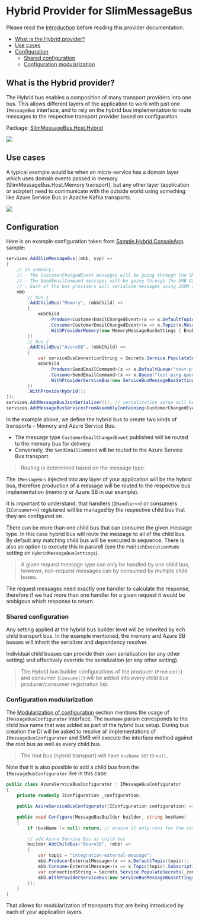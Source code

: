 # Hybrid Provider for SlimMessageBus <!-- omit in toc -->

Please read the [Introduction](intro.md) before reading this provider documentation.

- [What is the Hybrid provider?](#what-is-the-hybrid-provider)
- [Use cases](#use-cases)
- [Configuration](#configuration)
  - [Shared configuration](#shared-configuration)
  - [Configuration modularization](#configuration-modularization)

## What is the Hybrid provider?

The Hybrid bus enables a composition of many transport providers into one bus.
This allows different layers of the application to work with just one `IMessageBus` interface, and to rely on the hybrid bus implementation to route messages to the respective transport provider based on configuration.

Package: [SlimMessageBus.Host.Hybrid](https://www.nuget.org/packages/SlimMessageBus.Host.Hybrid/)

![](provider_hybrid_1.png)

## Use cases

A typical example would be when an micro-service has a domain layer which uses domain events passed in memory (SlimMessageBus.Host.Memory transport), but any other layer (application or adapter) need to communicate with the outside world using something like Azure Service Bus or Apache Kafka transports.

![](provider_hybrid_2.png)

## Configuration

Here is an example configuration taken from [Sample.Hybrid.ConsoleApp](../src/Samples/Sample.Hybrid.ConsoleApp) sample:

```cs
services.AddSlimMessageBus((mbb, svp) =>
{
    // In summary:
    // - The CustomerChangedEvent messages will be going through the SMB Memory provider.
    // - The SendEmailCommand messages will be going through the SMB Azure Service Bus provider.
    // - Each of the bus providers will serialize messages using JSON and use the same DI to resolve consumers/handlers.
    mbb
        // Bus 1
        .AddChildBus("Memory", (mbbChild) =>
        {
            mbbChild
                .Produce<CustomerEmailChangedEvent>(x => x.DefaultTopic(x.MessageType.Name))
                .Consume<CustomerEmailChangedEvent>(x => x.Topic(x.MessageType.Name).WithConsumer<CustomerChangedEventHandler>())
                .WithProviderMemory(new MemoryMessageBusSettings { EnableMessageSerialization = false });
        })
        // Bus 2
        .AddChildBus("AzureSB", (mbbChild) =>
        {
            var serviceBusConnectionString = Secrets.Service.PopulateSecrets(Configuration["Azure:ServiceBus"]);
            mbbChild
                .Produce<SendEmailCommand>(x => x.DefaultQueue("test-ping-queue"))
                .Consume<SendEmailCommand>(x => x.Queue("test-ping-queue").WithConsumer<SmtpEmailService>())
                .WithProviderServiceBus(new ServiceBusMessageBusSettings(serviceBusConnectionString));
        })
        .WithProviderHybrid();
});
services.AddMessageBusJsonSerializer((); // serialization setup will be shared between bus 1 and 2
services.AddMessageBusServicesFromAssemblyContaining<CustomerChangedEventHandler>(); // register all the found consumers and handlers in DI 
```

In the example above, we define the hybrid bus to create two kinds of transports - Memory and Azure Service Bus:

- The message type `CustomerEmailChangedEvent` published will be routed to the memory bus for delivery.
- Conversely, the `SendEmailCommand` will be routed to the Azure Service Bus transport.

> Routing is determined based on the message type.

The `IMessageBus` injected into any layer of your application will be the hybrid bus, therefore production of a message will be routed to the respective bus implementation (memory or Azure SB in our example).

It is important to understand, that handlers (`IHandler<>`) or consumers (`IConsumer<>`) registered will be managed by the respective child bus that they are configured on.

There can be more than one child bus that can consume the given message type. In this case hybrid bus will route the message to all of the child bus.
By default any matching child bus will be executed in sequence. There is also an option to execute this in pararell (see the `PublishExecutionMode` setting on `HybridMessageBusSettings`).

> A given request message type can only be handled by one child bus, however, non-request messages can by consumed by multiple child buses.

The request messages need exactly one handler to calculate the response, therefore if we had more than one handler for a given request it would be ambigous which response to return.

### Shared configuration

Any setting applied at the hybrid bus builder level will be inherited by ech child transport bus. In the example mentioned, the memory and Azure SB busses will inherit the serializer and dependency resolver.

Individual child busses can provide their own serialization (or any other setting) and effectively override the serialization (or any other setting).

> The Hybrid bus builder configurations of the producer (`Produce()`) and consumer (`Consume()`) will be added into every child bus producer/consumer registration list.

### Configuration modularization

The [Modularization of configuration](intro.md#modularization-of-configuration) section mentions the usage of `IMessageBusConfigurator` interface.
The `busName` param corresponds to the child bus name that was added as part of the hybrid bus setup. During bus creation the DI will be asked to resolve all implementations of `IMessageBusConfigurator` and SMB will execute the interface method against the root bus as well as every child bus.

> The root bus (hybrid transport) will have `busName` set to `null`.

Note that it is also possible to add a child bus from the `IMessageBusConfigurator` like in this case:

```cs
public class AzureServiceBusConfigurator : IMessageBusConfigurator
{
    private readonly IConfiguration _configuration;

    public AzureServiceBusConfigurator(IConfiguration configuration) => _configuration = configuration;

    public void Configure(MessageBusBuilder builder, string busName)
    {
        if (busName != null) return; // ensure it only runs for the root (hybrid) bus

        // add Azure Service Bus as child bus
        builder.AddChildBus("AzureSB", (mbb) =>
        {
            var topic = "integration-external-message";
            mbb.Produce<ExternalMessage>(x => x.DefaultTopic(topic));
            mbb.Consume<ExternalMessage>(x => x.Topic(topic).SubscriptionName("test").WithConsumer<ExternalMessageConsumer>());
            var connectionString = Secrets.Service.PopulateSecrets(_configuration["Azure:ServiceBus"]);
            mbb.WithProviderServiceBus(new ServiceBusMessageBusSettings(connectionString));
        });
    }
}
```

That allows for modularization of transports that are being introduced by each of your application layers.
